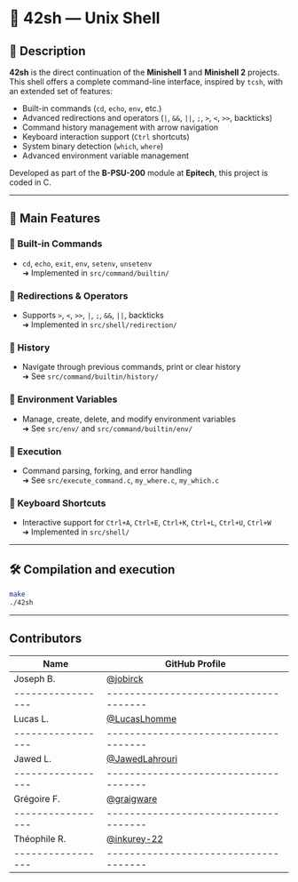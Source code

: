 # 🐚 42sh — Unix Shell

## 📘 Description

**42sh** is the direct continuation of the **Minishell 1** and **Minishell 2** projects.  
This shell offers a complete command-line interface, inspired by `tcsh`, with an extended set of features:

- Built-in commands (`cd`, `echo`, `env`, etc.)
- Advanced redirections and operators (`|`, `&&`, `||`, `;`, `>`, `<`, `>>`, backticks)
- Command history management with arrow navigation
- Keyboard interaction support (`Ctrl` shortcuts)
- System binary detection (`which`, `where`)
- Advanced environment variable management

Developed as part of the **B-PSU-200** module at **Epitech**, this project is coded in C.

---

## 🚀 Main Features

### 🔹 Built-in Commands
- `cd`, `echo`, `exit`, `env`, `setenv`, `unsetenv`  
  ➜ Implemented in `src/command/builtin/`

### 🔹 Redirections & Operators
- Supports `>`, `<`, `>>`, `|`, `;`, `&&`, `||`, backticks  
  ➜ Implemented in `src/shell/redirection/`

### 🔹 History
- Navigate through previous commands, print or clear history  
  ➜ See `src/command/builtin/history/`

### 🔹 Environment Variables
- Manage, create, delete, and modify environment variables  
  ➜ See `src/env/` and `src/command/builtin/env/`

### 🔹 Execution
- Command parsing, forking, and error handling  
  ➜ See `src/execute_command.c`, `my_where.c`, `my_which.c`

### 🔹 Keyboard Shortcuts
- Interactive support for `Ctrl+A`, `Ctrl+E`, `Ctrl+K`, `Ctrl+L`, `Ctrl+U`, `Ctrl+W`  
  ➜ Implemented in `src/shell/`

---

## 🛠️ Compilation and execution

```bash
make
./42sh
```

---

## Contributors
| Name            | GitHub Profile                      |
|-----------------|-------------------------------------|
| Joseph B.       | [@jobirck](https://github.com/jobirck) |
|-----------------|-------------------------------------|
| Lucas L.        | [@LucasLhomme](https://github.com/lucaslhomme) |
|-----------------|-------------------------------------|
| Jawed L.        | [@JawedLahrouri](https://github.com/JawedLahrouri) |
|-----------------|-------------------------------------|
| Grégoire F.     | [@graigware](https://github.com/graigware) |
|-----------------|-------------------------------------|
| Théophile R.    | [@inkurey-22](https://github.com/inkurey-22) |
|-----------------|-------------------------------------|
